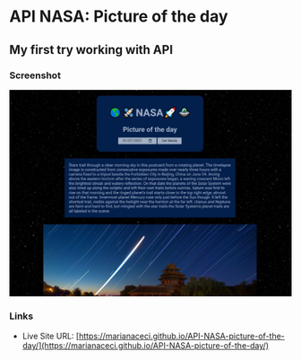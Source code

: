 # API NASA: Picture of the day

## My first try working with API

### Screenshot

![](./screenshot.jpg)

### Links

- Live Site URL: [https://marianaceci.github.io/API-NASA-picture-of-the-day/](https://marianaceci.github.io/API-NASA-picture-of-the-day/)
